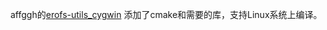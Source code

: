 affggh的[erofs-utils_cygwin](https://github.com/affggh/erofs-utils_cygwin)
添加了cmake和需要的库，支持Linux系统上编译。

